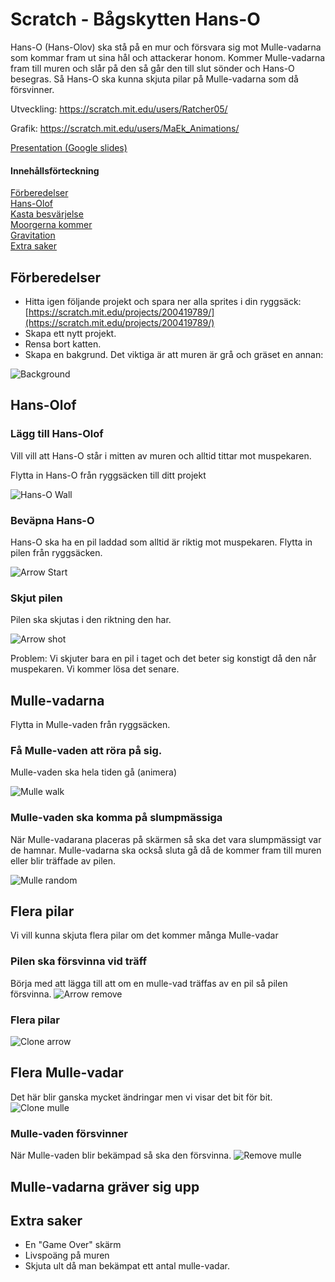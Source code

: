 # Scratch - Bågskytten Hans-O

Hans-O (Hans-Olov) ska stå på en mur och försvara sig mot Mulle-vadarna som kommar fram ut sina hål och attackerar honom.
Kommer Mulle-vadarna fram till muren och slår på den så går den till slut sönder och Hans-O besegras. 
Så Hans-O ska kunna skjuta pilar på Mulle-vadarna som då försvinner.

Utveckling: https://scratch.mit.edu/users/Ratcher05/

Grafik: https://scratch.mit.edu/users/MaEk_Animations/

[Presentation (Google slides)](https://docs.google.com/presentation/d/1tH18PLq121Lf-I-n7h0owph1vQ9ijZxFO6_KBWH7MSA/edit?usp=sharing)

#### Innehållsförteckning
[Förberedelser](#förberedelser)  
[Hans-Olof](#hans-olof)  
[Kasta besvärjelse](#kasta-besvärjelse)  
[Moorgerna kommer](#moorgerna-kommer)  
[Gravitation](#gravitation)  
[Extra saker](#extra-saker)  

## Förberedelser
* Hitta igen följande projekt och spara ner alla sprites i din ryggsäck: [https://scratch.mit.edu/projects/200419789/](https://scratch.mit.edu/projects/200419789/)
* Skapa ett nytt projekt. 
* Rensa bort katten.
* Skapa en bakgrund. 
Det viktiga är att muren är grå och gräset en annan:

![Background](images/ground.png "Bakgrund")

## Hans-Olof

### Lägg till Hans-Olof
Vill vill att Hans-O står i mitten av muren och alltid tittar mot muspekaren.

Flytta in Hans-O från ryggsäcken till ditt projekt

![Hans-O Wall](images/hanso-wall.png "Hans-O wall")

### Beväpna Hans-O
Hans-O ska ha en pil laddad som alltid är riktig mot muspekaren.
Flytta in pilen från ryggsäcken.

![Arrow Start](images/arrow_start.png "Arrow start")

### Skjut pilen
Pilen ska skjutas i den riktning den har.
  
![Arrow shot](images/arrow_shoot.png "Arrow shot")

Problem: Vi skjuter bara en pil i taget och det beter sig konstigt då den når muspekaren.
Vi kommer lösa det senare.

## Mulle-vadarna
Flytta in Mulle-vaden från ryggsäcken.

### Få Mulle-vaden att röra på sig.
Mulle-vaden ska hela tiden gå (animera)

![Mulle walk](images/mulle-walk.png "Mulle walk")

### Mulle-vaden ska komma på slumpmässiga 
När Mulle-vadarana placeras på skärmen så ska det vara slumpmässigt var de hamnar.
Mulle-vadarna ska också sluta gå då de kommer fram till muren eller blir träffade av pilen.

![Mulle random](images/mulle_random.png "Mulle random")


## Flera pilar
Vi vill kunna skjuta flera pilar om det kommer många Mulle-vadar

### Pilen ska försvinna vid träff
Börja med att lägga till att om en mulle-vad träffas av en pil så pilen försvinna.
![Arrow remove](images/arrow_remove.png "Arrow remove")

### Flera pilar

![Clone arrow](images/clone_arrow.png "Clone arrow")


## Flera Mulle-vadar
Det här blir ganska mycket ändringar men vi visar det bit för bit.
![Clone mulle](images/mulle_clone.png "Clone mulle")


### Mulle-vaden försvinner
När Mulle-vaden blir bekämpad så ska den försvinna.
![Remove mulle](images/mulle_die.png "Remove mulle")

## Mulle-vadarna gräver sig upp

 
## Extra saker
* En "Game Over" skärm
* Livspoäng på muren
* Skjuta ult då man bekämpat ett antal mulle-vadar.



 









